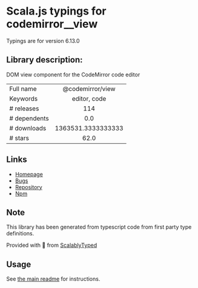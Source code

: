 
# Scala.js typings for codemirror__view

Typings are for version 6.13.0

## Library description:
DOM view component for the CodeMirror code editor

|                    |                 |
| ------------------ | :-------------: |
| Full name          | @codemirror/view |
| Keywords           | editor, code |
| # releases         | 114 |
| # dependents       | 0.0 |
| # downloads        | 1363531.3333333333 |
| # stars            | 62.0 |

## Links
- [Homepage](https://github.com/codemirror/view#readme)
- [Bugs](https://github.com/codemirror/view/issues)
- [Repository](https://github.com/codemirror/view)
- [Npm](https://www.npmjs.com/package/%40codemirror%2Fview)
    


## Note
This library has been generated from typescript code from first party type definitions.

Provided with :purple_heart: from [ScalablyTyped](https://github.com/oyvindberg/ScalablyTyped)

## Usage
See [the main readme](../../readme.md) for instructions.



